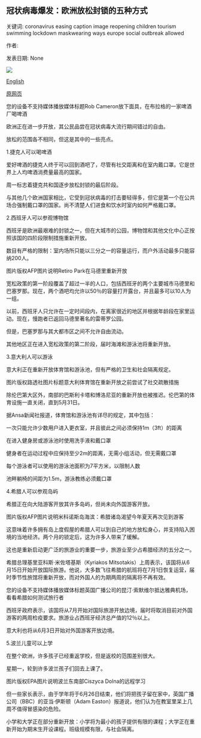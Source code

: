 ## 冠状病毒爆发：欧洲放松封锁的五种方式

关键词: coronavirus easing caption image reopening children tourism swimming lockdown maskwearing ways europe social outbreak allowed

作者: 

发表日期: None

![](https://ichef.bbci.co.uk/images/ic/1024x576/p08f426b.jpg)

[English](Coronavirus%20outbreak%3A%20Five%20ways%20Europe%20is%20easing%20lockdown.md)

[原网页](https://www.bbc.com/news/world-europe-52796699)

您的设备不支持媒体播放媒体标题Rob Cameron放下面具，在布拉格的一家啤酒厂喝啤酒

欧洲正在进一步开放，其公民品尝在冠状病毒大流行期间错过的自由。

放松的范围各不相同，但这是其中的一些亮点。

1.捷克人可以喝啤酒

爱好啤酒的捷克人终于可以回到酒吧了，尽管有社交距离和在室内戴口罩。它是世界上人均啤酒消费量最高的国家。

周一标志着捷克共和国逐步放松封锁的最后阶段。

与其他几个欧洲国家相比，它受到冠状病毒的打击要轻得多，但它是第一个在公共场合强制戴口罩的国家。尚不清楚人们进食和饮水时室内如何严格戴口罩。

2.西班牙人可以参观博物馆

西班牙是欧洲最艰难的封锁之一，但在大城市的公园，博物馆和其他文化中心正按照该国的四阶段限制措施重新开放。

数目有严格的限制：室内场所只能以三分之一的容量运行，而户外活动最多只能容纳200人。

图片版权AFP图片说明Retiro Park在马德里重新开放

宽松政策的第一阶段覆盖了超过一半的人口，包括西班牙的两个主要城市马德里和巴塞罗那。现在，两个酒吧均允许以50％的容量打开露台，并且最多可以10人为一组。

以前，西班牙人只允许在一定时间段内，在离家很近的地区并根据年龄段在家里运动。现在，慢跑者已返回马德里著名的雷蒂罗公园。

但是，巴塞罗那与其大都市区之间不允许自由流动。

其他地区正在进入宽松政策的第二阶段，届时海滩和游泳池将重新开放。

3.意大利人可以游泳

意大利正在重新开放体育馆和游泳池，但有严格的卫生和社会隔离规定。

图片版权路透社图片标题意大利体育馆在重新开放之前尝试了社交疏散措施

除伦巴第大区外，南部的巴斯利卡塔和博洛尼亚的重新开放也被推迟。伦巴第的体育设施一直关闭，直到5月31日。

据Ansa新闻社报道，体育馆和游泳池有详尽的规定，其中包括：

一次只能允许少数用户进入更衣室，并且彼此之间必须保持1m（3ft）的距离

在进入健身房或游泳池时使用洗手液和戴口罩

健身者在运动过程中应保持至少2m的距离，无需小组活动，但无需戴口罩

每个游泳者可以使用的游泳池面积为7平方米，以限制人数

池畔躺椅的间距为1.5m，游泳教练必须戴口罩

4.希腊人可以参观岛屿

希腊正在向大陆游客开放其许多岛屿，但尚未向外国游客开放。

图片版权AFP图片说明米科诺斯岛海滨：希腊诸岛渴望今年夏天再次见到游客

这意味着许多拥有岛上度假屋的希腊人可以到自己的地方放松身心，并支持陷入困境的当地经济。两个月的锁定后，这为许多人带来了缓解。

这也是重新启动更广泛的旅游业的重要一步，旅游业至少占希腊经济的五分之一。

希腊总理基里亚科斯·米佐塔基斯（Kyriakos Mitsotakis）上周表示，该国将从6月15日开始开放国际旅游。他说，大多数飞往希腊的航班将在7月1日恢复运营，届时季节性旅馆将重新开放，而对外国人的为期两周的隔离将不再有效。

您的设备不支持媒体播放媒体标题英国广播公司的昆汀·索默维尔抵达雅典机场，看看希腊如何测试旅行者

西班牙政府表示，该国将从7月开始对国际旅游开放边境，届时将取消目前对外国游客的两周检疫要求。旅游业占西班牙经济总产值的12％以上。

意大利也将从6月3日开始对外国游客开放边境。

5.波兰儿童可以上学

在整个欧洲，许多孩子已经重返学校，但是返校的范围差别很大。

星期一，轮到许多波兰孩子们回去上课了。

图片版权EPA图片说明波兰东南部Ciszyca Dolna的远程学习

但一些家长表示，由于学年将于6月26日结束，他们将把孩子留在家中，英国广播公司（BBC）的亚当·伊斯顿（Adam Easton）报道说，他们认为在教室里呆上几周不值得冒感染的危险。

小学和大学正在部分重新开放：小学将为最小的孩子提供有限的课程；大学正在重新开始为期末生开设课程。班级规模有限，与社会隔离。
